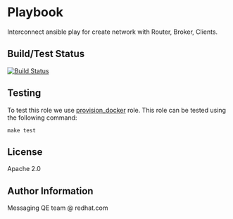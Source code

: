 Playbook
=========

Interconnect ansible play for create network with Router, Broker, Clients.

Build/Test Status
------------
[![Build Status](https://travis-ci.org/rh-messaging-qe/iqa-topologies.svg?branch=master)](https://travis-ci.org/rh-messaging-qe/iqa-topologieso)


Testing
----------------

To test this role we use [provision_docker](https://github.com/chrismeyersfsu/provision_docker) role. This role can be tested using the following command:

```make test```

License
-------

Apache 2.0

Author Information
------------------

Messaging QE team @ redhat.com
